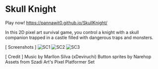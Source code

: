 # Skull Knight

Play now! https://pannawit0.github.io/SkullKnight/

In this 2D pixel art survival game, you control a knight with a skull companion trapped in a castle filled with dangerous traps and monsters. 

[ Screenshots ]
![SC1](https://github.com/Pannawit0/SkullKnight/assets/148351454/c04d5c8b-21e2-4b9f-8b73-5e3e10dd782c)
![SC2](https://github.com/Pannawit0/SkullKnight/assets/148351454/5b690491-f22a-4388-96c5-324280605927)
![SC3](https://github.com/Pannawit0/SkullKnight/assets/148351454/2441ec97-ab26-47d9-96b8-2c3df6f1d38f)

[ Credit ]
Music by Marllon Silva (xDeviruchi)
Button sprites by Narehop
Assets from Szadi Art's Pixel Platformer Set
